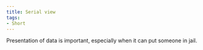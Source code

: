 ```yaml
---
title: Serial view
tags:
- Short
---
```


Presentation of data is important, especially when it can put someone in jail.
